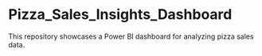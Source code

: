 # Pizza_Sales_Insights_Dashboard
This repository showcases a Power BI dashboard for analyzing pizza sales data.
